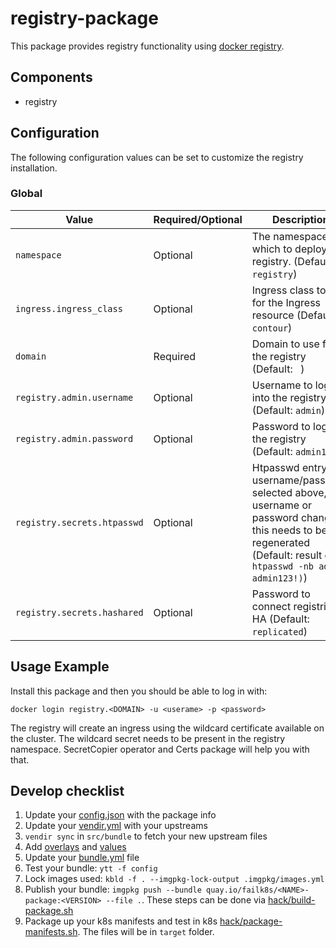 # registry-package

This package provides registry functionality using [docker registry](https://github.com/distribution/distribution).

## Components

* registry

## Configuration

The following configuration values can be set to customize the registry installation.

### Global

| Value | Required/Optional | Description |
|-------|-------------------|-------------|
| `namespace` | Optional | The namespace in which to deploy registry. (Default: `registry`) |
| `ingress.ingress_class` | Optional | Ingress class to use for the Ingress resource (Default: `contour`) |
| `domain` | Required | Domain to use for the registry (Default: ` `) |
| `registry.admin.username` | Optional | Username to log into the registry (Default: `admin`) |
| `registry.admin.password` | Optional | Password to log into the registry (Default: `admin123!`) |
| `registry.secrets.htpasswd` | Optional | Htpasswd entry for username/password selected above, if username or password changes this needs to be regenerated (Default: result of `htpasswd -nb admin admin123!)`) |
| `registry.secrets.hashared` | Optional | Password to connect registries in HA (Default: `replicated`) |

## Usage Example

Install this package and then you should be able to log in with:

```
docker login registry.<DOMAIN> -u <userame> -p <password>
```

The registry will create an ingress using the wildcard certificate available on the cluster. The wildcard secret needs to be present in the registry namespace. SecretCopier operator and Certs package will help you with that.

## Develop checklist

1. Update your [config.json](./config.json) with the package info
2. Update your [vendir.yml](./src/bundle/vendir.yml) with your upstreams
3. `vendir sync` in `src/bundle` to fetch your new upstream files
4. Add [overlays](./src/bundle/config/overlays/) and [values](./src/bundle/config/values.yaml)
5. Update your [bundle.yml](./src/bundle/.imgpkg/bundle.yml) file
6. Test your bundle: `ytt -f config`
7. Lock images used: `kbld -f . --imgpkg-lock-output .imgpkg/images.yml`
8. Publish your bundle: `imgpkg push --bundle quay.io/failk8s/<NAME>-package:<VERSION> --file .`. These steps can be done via [hack/build-package.sh](./hack/build-package.sh)
9. Package up your k8s manifests and test in k8s [hack/package-manifests.sh](./hack/package-manifests.sh). The files will be in `target` folder.